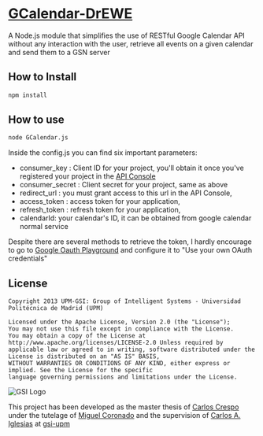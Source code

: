 # [GCalendar-DrEWE](https://github.com/carloscrespog/GCalendar-DrEWE)

A Node.js module that simplifies the use of RESTful Google Calendar API without any interaction with the user, retrieve all events on a given calendar and send them to a GSN server

## How to Install

```bash
npm install 
```


## How to use

```bash
node GCalendar.js 
```

Inside the config.js you can find six important parameters:

  - consumer_key    : Client ID for your project, you'll obtain it once you've registered your project in the [API Console](https://code.google.com/apis/console/)
  - consumer_secret : Client secret for your project, same as above
  - redirect_url : you must grant access to this url in the API Console,
  - access_token : access token for your application,
  - refresh_token : refresh token for your application,
  - calendarId: your calendar's ID, it can be obtained from google calendar normal service

Despite there are several methods to retrieve the token, I hardly encourage to go to [Google Oauth Playground](https://developers.google.com/oauthplayground/) and configure it to "Use your own OAuth credentials"

## License

```
Copyright 2013 UPM-GSI: Group of Intelligent Systems - Universidad Politécnica de Madrid (UPM)

Licensed under the Apache License, Version 2.0 (the "License"); 
You may not use this file except in compliance with the License. 
You may obtain a copy of the License at http://www.apache.org/licenses/LICENSE-2.0 Unless required by 
applicable law or agreed to in writing, software distributed under the License is distributed on an "AS IS" BASIS,
WITHOUT WARRANTIES OR CONDITIONS OF ANY KIND, either express or implied. See the License for the specific 
language governing permissions and limitations under the License.
```
![GSI Logo](http://gsi.dit.upm.es/templates/jgsi/images/logo.png)

This project has been developed as the master thesis of [Carlos Crespo](https://github.com/carloscrespog) under the tutelage of [Miguel Coronado](https://github.com/miguelcb84) and the supervision of [Carlos A. Iglesias](https://github.com/cif2cif) at [gsi-upm](https://github.com/gsi-upm)